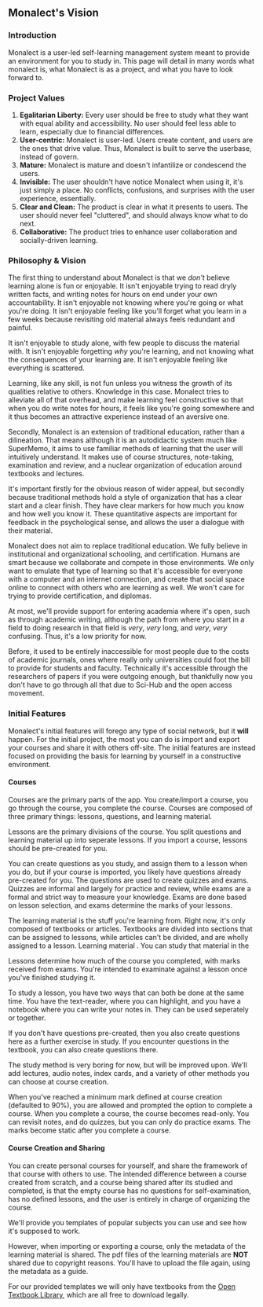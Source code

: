 ## Monalect's Vision

### Introduction

Monalect is a user-led self-learning management system meant to provide an environment for you to study in. This page will detail in many words what monalect is, what Monalect is as a project, and what you have to look forward to. 

### Project Values

1. **Egalitarian Liberty:** Every user should be free to study what they want with equal ability and accessibility. No user should feel less able to learn, especially due to financial differences.
2. **User-centric:** Monalect is user-led. Users create content, and users are the ones that drive value. Thus, Monalect is built to serve the userbase, instead of govern.
3. **Mature:** Monalect is mature and doesn't infantilize or condescend the users. 
4. **Invisible:** The user shouldn't have notice Monalect when using it, it's just simply a place. No conflicts, confusions, and surprises with the user experience, essentially.
5. **Clear and Clean:** The product is clear in what it presents to users. The user should never feel "cluttered", and should always know what to do next.
6. **Collaborative:** The product tries to enhance user collaboration and socially-driven learning.

### Philosophy & Vision

The first thing to understand about Monalect is that we *don't* believe learning alone is fun or enjoyable. It isn't enjoyable trying to read dryly written facts, and writing notes for hours on end under your own accountability. It isn't enjoyable not knowing where you're going or what you're doing.  It isn't enjoyable feeling like you'll forget what you learn in a few weeks because revisiting old material always feels redundant and painful. 

It isn't enjoyable to study alone, with few people to discuss the material with. It isn't enjoyable forgetting *why* you're learning, and not knowing what the consequences of your learning are. It isn't enjoyable feeling like everything is scattered.

Learning, like any skill, is not fun unless you witness the growth of its qualities relative to others. Knowledge in this case. Monalect tries to alleviate all of that overhead, and make learning feel constructive so that when you do write notes for hours, it feels like you're going somewhere and it thus becomes an attractive experience instead of an aversive one.

Secondly, Monalect is an extension of traditional education, rather than a dilineation. That means although it is an autodidactic system much like SuperMemo, it aims to use familiar methods of learning that the user will intuitively understand. It makes use of course structures, note-taking, examination and review, and a nuclear organization of education around textbooks and lectures.

It's important firstly for the obvious reason of wider appeal, but secondly because traditional methods hold a style of organization that has a clear start and a clear finish. They have clear markers for how much you know and how well you know it. These quantitative aspects are important for feedback in the psychological sense, and allows the user a dialogue with their material.

Monalect does not aim to replace traditional education. We fully believe in institutional and organizational schooling, and certification. Humans are smart because we collaborate and compete in those environments.  We only want to emulate that type of learning so that it's accessible for everyone with a computer and an internet connection, and create that social space online to connect with others who are learning as well. We won't care for trying to provide certification, and diplomas. 

At most, we'll provide support for entering academia where it's open, such as through academic writing, although the path from where you start in a field to doing research in that field is *very*, *very* long, and *very*, *very* confusing. Thus, it's a low priority for now.

Before, it used to be entirely inaccessible for most people due to the costs of academic journals, ones where really only universities could foot the bill to provide for students and faculty. Technically it's accessible through the researchers of papers if you were outgoing enough, but thankfully now you don't have to go through all that due to Sci-Hub and the open access movement.

### Initial Features

Monalect's initial features will forego any type of social network, but it **will** happen. For the initial project, the most you can do is import and export your courses and share it with others off-site. The initial features are instead focused on providing the basis for learning by yourself in a constructive environment.

#### Courses

Courses are the primary parts of the app. You create/import a course, you go through the course, you complete the course. Courses are composed of three primary things: lessons, questions, and learning material. 

Lessons are the primary divisions of the course. You split questions and learning material up into seperate lessons. If you import a course, lessons should be pre-created for you.

You can create questions as you study, and assign them to a lesson when you do, but if your course is imported, you likely have questions already pre-created for you. The questions are used to create quizzes and exams. Quizzes are informal and largely for practice and review, while exams are a formal and strict way to measure your knowledge. Exams are done based on lesson selection, and exams determine the marks of your lessons. 

The learning material is the stuff you're learning from. Right now, it's only composed of textbooks or articles. Textbooks are divided into sections that can be assigned to lessons, while articles can't be divided, and are wholly assigned to a lesson. Learning material . You can study that material in the 

Lessons determine how much of the course you completed, with marks received from exams. You're intended to examinate against a lesson once you've finished studying it. 

To study a lesson, you have two ways that can both be done at the same time. You have the text-reader, where you can highlight, and you have a notebook where you can write your notes in. They can be used seperately or together.

If you don't have questions pre-created, then you also create questions here as a further exercise in study. If you encounter questions in the textbook, you can also create questions there.

The study method is very boring for now, but will be improved upon. We'll add lectures, audio notes, index cards, and a variety of other methods you can choose at course creation.

When you've reached a minimum mark defined at course creation (defaulted to 90%), you are allowed and prompted the option to complete a course. When you complete a course, the course becomes read-only. You can revisit notes, and do quizzes, but you can only do practice exams. The marks become static after you complete a course. 

#### Course Creation and Sharing

You can create personal courses for yourself, and share the framework of that course with others to use. The intended difference between a course created from scratch, and a course being shared after its studied and completed, is that the empty course has no questions for self-examination, has no defined lessons, and the user is entirely in charge of organizing the course.

We'll provide you templates of popular subjects you can use and see how it's supposed to work.

However, when importing or exporting a course, only the metadata of the learning material is shared. The pdf files of the learning materials are **NOT** shared due to copyright reasons. You'll have to upload the file again, using the metadata as a guide. 

For our provided templates we will only have textbooks from the [Open Textbook Library](https://open.umn.edu/opentextbooks), which are all free to download legally. 

